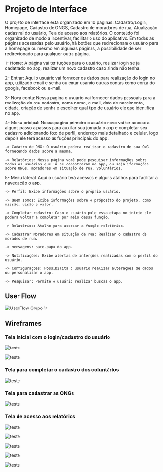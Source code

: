 
# Projeto de Interface

O projeto de interface está organizado em 10 páginas: Cadastro/Login, Homepage, Cadastro de ONGS, Cadastro de moradores de rua, Atualização cadastral do usuário, Tela de acesso aos relatórios. O conteúdo foi organizado de modo a incentivar, facilitar o uso do aplicativo. Em todas as páginas acessadas pelo usuário, há botões que redirecionam o usuário para a homepage ou mesmo em algumas páginas, a possibilidade de ser redirecionado para qualquer outra página.

1- Home: A página vai ter fuções para o usuário, realizar login se ja cadatrado no app, realizar um novo cadastro caso ainda não tenha.

2- Entrar: Aqui o usuário vai fornecer os dados para realização do login no app, utilizado email e senha ou entar usando outras contas como conta do google, facebook ou e-mail.


3- Nova conta: Nessa página o usuário vai fornecer dados pessoais para a realização do seu cadastro, como nome, e-mail, data de nascimento, cidade, criação de senha e escolher qual tipo de usuário ele qse identifica no app.

4- Menu pricipal: Nessa pagina primeiro o usuário novo vai ter acesso a alguns passo a passos para auxiliar sua jornada o app e completar seu cadastro adicionando foto de perfil, endereço mais detalhado e celular.  logo depois ele terá acesso as fuções principais do app.

    -> Cadatro de ONG: O usuário podera realizar o cadastro de sua ONG fornecendo dados sobre a mesma.

    -> Relatórios: Nessa página você pode pesquisar informações sobre todos os usuários que já se cadastraram no app, ou seja iformações sobre ONGs, moradores em situação de rua, voluntários. 

5- Menu lateral: Aqui o usuário terá acessos e alguns atalhos para facilitar a navegação o app.

    -> Perfil: Exibe informações sobre o próprio usuário.
  
    -> Quem somos: Exibe informações sobre o próposito do projeto, como missão, visão e valor.
    
    -> Completar cadastro: Caso o usuário pule essa etapa no início ele podera voltar a completar por meio dessa função.
  
    -> Relatórios: Atalho para acessar a função relatórios.
  
    -> Cadastrar Moradores em situação de rua: Realizar o cadastro de morades de rua.
  
    -> Mensagens: Bate-papo do app.
  
    -> Notificações: Exibe alertas de interções realizadas com o perfil do   usuário.
  
    -> Configurações: Possibilita o usuário realizar alterações de dados ou personalizar o app.
  
    -> Pesquisar: Permite o usuário realizar buscas o app.







## User Flow 

![UserFlow Grupo 1:](https://github.com/ICEI-PUC-Minas-PMV-SI/pmv-si-2023-1-e1-proj-web-t1-projeto-moradores-de-rua/blob/main/docs/MarodoresRua.jpg?raw=true)


## Wireframes

### Tela inicial com o login/cadastro do usuário


![teste](
https://github.com/ICEI-PUC-Minas-PMV-SI/pmv-si-2023-1-e1-proj-web-t1-projeto-moradores-de-rua/blob/main/paginaInicial.jpeg)

![teste](
https://github.com/ICEI-PUC-Minas-PMV-SI/pmv-si-2023-1-e1-proj-web-t1-projeto-moradores-de-rua/blob/main/QuemSomos.jpeg)


### Tela para completar o cadastro dos coluntários

![teste](
https://github.com/ICEI-PUC-Minas-PMV-SI/pmv-si-2023-1-e1-proj-web-t1-projeto-moradores-de-rua/blob/main/CadastroVoluntario.jpeg)

### Tela para cadastrar as ONGs

![teste](
https://github.com/ICEI-PUC-Minas-PMV-SI/pmv-si-2023-1-e1-proj-web-t1-projeto-moradores-de-rua/blob/main/cadastroOng.jpeg)


### Tela de acesso aos relatórios

![teste](
https://github.com/ICEI-PUC-Minas-PMV-SI/pmv-si-2023-1-e1-proj-web-t1-projeto-moradores-de-rua/blob/main/RelatorioVoluntariosPorCidade.jpeg)

![teste](
https://github.com/ICEI-PUC-Minas-PMV-SI/pmv-si-2023-1-e1-proj-web-t1-projeto-moradores-de-rua/blob/main/RelatorioOngsPorcidades.jpeg)

![teste](
https://github.com/ICEI-PUC-Minas-PMV-SI/pmv-si-2023-1-e1-proj-web-t1-projeto-moradores-de-rua/blob/main/RelatorioMoradosDeRuaPorRegiao.jpeg)

![teste](
https://github.com/ICEI-PUC-Minas-PMV-SI/pmv-si-2023-1-e1-proj-web-t1-projeto-moradores-de-rua/blob/main/RelatorioMoradoresDeRua.jpeg)

![teste](
https://github.com/ICEI-PUC-Minas-PMV-SI/pmv-si-2023-1-e1-proj-web-t1-projeto-moradores-de-rua/blob/main/OngsEmMG.jpeg)


